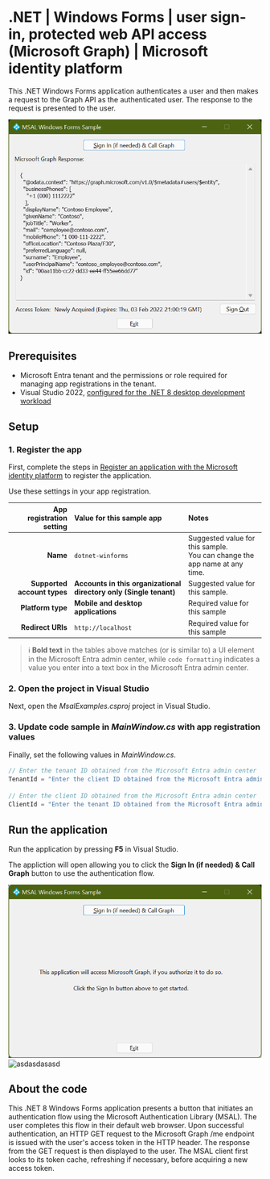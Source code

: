 # .NET | Windows Forms | user sign-in, protected web API access (Microsoft Graph) | Microsoft identity platform

This .NET Windows Forms application authenticates a user and then makes a request to the Graph API as the authenticated user. The response to the request is presented to the user.

![A screenshot of a Windows Forms application displaying a response from Microsoft Graph.](./app.png)

## Prerequisites

- Microsoft Entra tenant and the permissions or role required for managing app registrations in the tenant.
- Visual Studio 2022, [configured for the .NET 8 desktop development workload](https://docs.microsoft.com/dotnet/desktop/winforms/get-started/create-app-visual-studio?view=netdesktop-8.0#prerequisites)

## Setup

### 1. Register the app

First, complete the steps in [Register an application with the Microsoft identity platform](https://docs.microsoft.com/azure/active-directory/develop/quickstart-register-app) to register the application.

Use these settings in your app registration.

| App registration <br/> setting  | Value for this sample app                                           | Notes                                                                           |
|--------------------------------:|:--------------------------------------------------------------------|:--------------------------------------------------------------------------------|
| **Name**                        | `dotnet-winforms`                                                   | Suggested value for this sample. <br/> You can change the app name at any time. |
| **Supported account types**     | **Accounts in this organizational directory only (Single tenant)**  | Suggested value for this sample.                                                |
| **Platform type**               | **Mobile and desktop applications**                                 | Required value for this sample                                                  |
| **Redirect URIs**               | `http://localhost`                                                  | Required value for this sample                                                  |

> :information_source: **Bold text** in the tables above matches (or is similar to) a UI element in the Microsoft Entra admin center, while `code formatting` indicates a value you enter into a text box in the Microsoft Entra admin center.

### 2. Open the project in Visual Studio

Next, open the _MsalExamples.csproj_ project in Visual Studio.

### 3. Update code sample in _MainWindow.cs_ with app registration values

Finally, set the following values in _MainWindow.cs_.

```csharp
// Enter the tenant ID obtained from the Microsoft Entra admin center
TenantId = "Enter the client ID obtained from the Microsoft Entra admin center",

// Enter the client ID obtained from the Microsoft Entra admin center
ClientId = "Enter the tenant ID obtained from the Microsoft Entra admin center"
```

## Run the application

Run the application by pressing **F5** in Visual Studio.

The appliction will open allowing you to click the **Sign In (if needed) & Call Graph** button to use the authentication flow.

![A screenshot of a Windows Forms application guiding the user to click the "Sign In" button.](./app-launch.png)
![asdasdasasd](./asd.png)

## About the code

This .NET 8 Windows Forms application presents a button that initiates an authentication flow using the Microsoft Authentication Library (MSAL). The user completes this flow in their default web browser. Upon successful authentication, an HTTP GET request to the Microsoft Graph /me endpoint is issued with the user's access token in the HTTP header. The response from the GET request is then displayed to the user. The MSAL client first looks to its token cache, refreshing if necessary, before acquiring a new access token.
